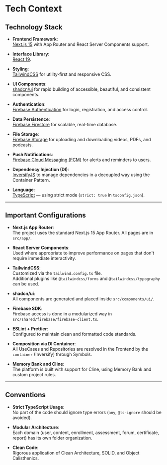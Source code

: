 # Tech Context

## Technology Stack

- **Frontend Framework**:  
  [Next.js 15](https://nextjs.org/) with App Router and React Server Components support.

- **Interface Library**:  
  [React 19](https://react.dev/).

- **Styling**:  
  [TailwindCSS](https://tailwindcss.com/) for utility-first and responsive CSS.

- **UI Components**:  
  [shadcn/ui](https://ui.shadcn.dev/) for rapid building of accessible, beautiful, and consistent components.

- **Authentication**:  
  [Firebase Authentication](https://firebase.google.com/products/auth) for login, registration, and access control.

- **Data Persistence**:  
  [Firebase Firestore](https://firebase.google.com/products/firestore) for scalable, real-time database.

- **File Storage**:  
  [Firebase Storage](https://firebase.google.com/products/storage) for uploading and downloading videos, PDFs, and podcasts.

- **Push Notifications**:  
  [Firebase Cloud Messaging (FCM)](https://firebase.google.com/products/cloud-messaging) for alerts and reminders to users.

- **Dependency Injection (DI)**:  
  [InversifyJS](https://inversify.io/) to manage dependencies in a decoupled way using the Container Pattern.

- **Language**:  
  [TypeScript](https://www.typescriptlang.org/) — using strict mode (`strict: true` in `tsconfig.json`).

---

## Important Configurations

- **Next.js App Router**:  
  The project uses the standard Next.js 15 App Router. All pages are in `src/app/`.

- **React Server Components**:  
  Used where appropriate to improve performance on pages that don't require immediate interactivity.

- **TailwindCSS**:  
  Customized via the `tailwind.config.ts` file.  
  Additional plugins like `@tailwindcss/forms` and `@tailwindcss/typography` can be used.

- **shadcn/ui**:  
  All components are generated and placed inside `src/components/ui/`.

- **Firebase SDK**:  
  Firebase access is done in a modularized way in `src/shared/firebase/firebase-client.ts`.

- **ESLint + Prettier**:  
  Configured to maintain clean and formatted code standards.

- **Composition via DI Container**:  
  All UseCases and Repositories are resolved in the Frontend by the `container` (Inversify) through Symbols.

- **Memory Bank and Cline**:  
  The platform is built with support for Cline, using Memory Bank and custom project rules.

---

## Conventions

- **Strict TypeScript Usage**:  
  No part of the code should ignore type errors (`any`, `@ts-ignore` should be avoided).

- **Modular Architecture**:  
  Each domain (user, content, enrollment, assessment, forum, certificate, report) has its own folder organization.

- **Clean Code**:  
  Rigorous application of Clean Architecture, SOLID, and Object Calisthenics.
